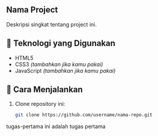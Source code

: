 ## Nama Project

Deskripsi singkat tentang project ini.

## 🔧 Teknologi yang Digunakan

- HTML5
- CSS3 *(tambahkan jika kamu pakai)*
- JavaScript *(tambahkan jika kamu pakai)*

## 🚀 Cara Menjalankan

1. Clone repository ini:
   ```bash
   git clone https://github.com/username/nama-repo.git
 tugas-pertama
ini adalah tugas pertama
